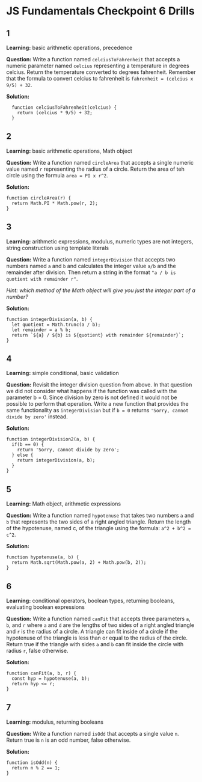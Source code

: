 # JS Fundamentals Checkpoint 6 Drills

## 1
**Learning:** basic arithmetic operations, precedence

**Question:** Write a function named `celciusToFahrenheit` that accepts a numeric parameter named `celcius` representing a temperature in degrees celcius. Return the temperature converted to degrees fahrenheit. Remember that the formula to convert celcius to fahrenheit is `fahrenheit = (celcius x 9/5) + 32`.

**Solution:**

```
  function celciusToFahrenheit(celcius) {
    return (celcius * 9/5) + 32;
  }
```

## 2
**Learning:** basic arithmetic operations, Math object

**Question:** Write a function named `circleArea` that accepts a single numeric value named `r` representing the radius of a circle. Return the area of teh circle using the formula `area = PI x r^2`.

**Solution:**

```
function circleArea(r) {
  return Math.PI * Math.pow(r, 2);
}
```

## 3
**Learning:** arithmetic expressions, modulus, numeric types are not integers, string construction using template literals

**Question:** Write a function named `integerDivision` that accepts two numbers named `a` and `b` and calculates the integer value `a/b` and the remainder after division. Then return a string in the format `"a / b is quotient with remainder r"`. 

*Hint: which method of the Math object will give you just the integer part of a number?* 

**Solution:**

```
function integerDivision(a, b) {
  let quotient = Math.trunc(a / b);
  let remainder = a % b;
  return `${a} / ${b} is ${quotient} with remainder ${remainder}`;
}
```

## 4
**Learning:** simple conditional, basic validation

**Question:** Revisit the integer division question from above. In that question we did not consider what happens if the function was called with the parameter b = 0. Since division by zero is not defined it would not be possible to perform that operation. Write a new function that provides the same functionality as `integerDivision` but if `b = 0` returns `'Sorry, cannot divide by zero'` instead.

**Solution:**

```
function integerDivision2(a, b) {
  if(b == 0) {
    return 'Sorry, cannot divide by zero';
  } else {
    return integerDivision(a, b);
  }
}
```

## 5

**Learning:** Math object, arithmetic expressions

**Question:** Write a function named `hypotenuse` that takes two numbers `a` and `b` that represents the two sides of a right angled triangle. Return the length of the hypotenuse, named c, of the triangle using the formula: `a^2 + b^2 = c^2`.

**Solution:**

```
function hypotenuse(a, b) {
  return Math.sqrt(Math.pow(a, 2) + Math.pow(b, 2));
}
```

## 6
**Learning:** conditional operators, boolean types, returning booleans, evaluating boolean expressions

**Question:** Write a function named `canFit` that accepts three parameters `a`, `b`, and `r` where `a` and `d` are the lengths of two sides of a right angled triangle and `r` is the radius of a circle. A triangle can fit inside of a circle if the hypotenuse of the triangle is less than or equal to the radius of the circle. Return true if the triangle with sides `a` and `b` can fit inside the circle with radius `r`, false otherwise.

**Solution:**

```
function canFit(a, b, r) {
  const hyp = hypotenuse(a, b);
  return hyp <= r;
}
```

## 7

**Learning:** modulus, returning booleans

**Question:** Write a function named `isOdd` that accepts a single value `n`. Return true is `n` is an odd number, false otherwise.

**Solution:**

```
function isOdd(n) {
  return n % 2 == 1;
}
```

